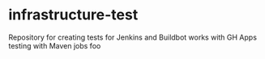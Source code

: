 # infrastructure-test
Repository for creating tests for Jenkins and Buildbot
works with GH Apps
testing with Maven jobs
foo

